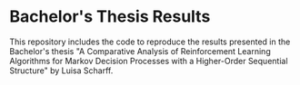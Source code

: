 # Bachelor's Thesis Results

This repository includes the code to reproduce the results presented in the Bachelor's thesis "A Comparative Analysis of Reinforcement Learning Algorithms for Markov Decision Processes with a Higher-Order Sequential Structure" by Luisa Scharff.
